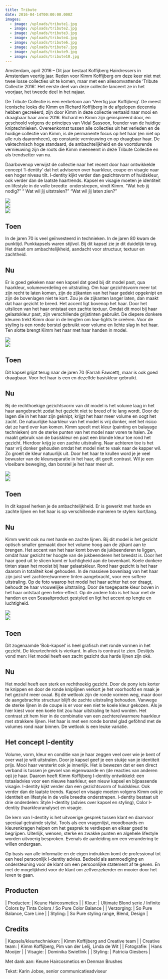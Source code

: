 ```yaml
---
title: Tribute
date: 2016-04-14T00:00:00.000Z
images:
  - image: /uploads/tribute1.jpg
  - image: /uploads/tribute2.jpg
  - image: /uploads/tribute3.jpg
  - image: /uploads/tribute4.jpg
  - image: /uploads/tribute6.jpg
  - image: /uploads/tribute7.jpg
  - image: /uploads/tribute9.jpg
  - image: /uploads/tribute10.jpg
---
```


Amsterdam, april 2016 – Dit jaar bestaat Koffijberg Hairdressers in Amsterdam veertig jaar. Reden voor Kimm Koffijberg om deze keer niet met twee losse collecties uit te komen, maar met een allesomvattende ‘Tribute Collectie 2016’. Het eerste deel van deze collectie lanceert ze in het voorjaar, het tweede deel in het najaar. 

De Tribute Collectie is een eerbetoon aan ‘Veertig jaar Koffijberg’. De meest iconische looks die Kimm en Richard Koffijberg in de afgelopen decennia hebben gecreëerd, zijn door Kimm in deze collectie vertaald naar mooi en draagbaar haar anno 2016. Richard en Kimm zijn geïnspireerd door, en geschoold volgens de principes van Vidal Sassoon, founder van de huidige kniptechnieken. Overeenkomst tussen alle collecties uit het verleden en de huidige collectie van Kimm, is de permanente focus op het haar (en niet op alle ruis daaromheen), op constante vernieuwing en op draagbaar haar. De vaktechnisch hoge standaard, de ambachtelijkheid en de voortdurende vernieuwing zijn de roots die Kimm meeneemt in deze Tribute Collectie en als trendsetter van nu.

Daarbovenop verwijst de collectie naar het recent door haar ontwikkelde concept ‘I-dentity’ dat het adviseren over haarkleur, coupe en visagie naar een hoger niveau tilt. I-dentity kijkt verder dan gezichtsvorm of huidskleur, ook verder dan de laatste haartrends. Kapsel en visagie moeten je identiteit en lifestyle in de volle breedte  onderstrepen, vindt Kimm. “Wat heb jìj nodig?” “ Wat wil jìj uitstralen?” “Wat wil jìj laten zien?”

<div class="row" id="gallery">
<div class="col-xs-3"><img src="//images.weserv.nl/?url=www.koffijberg.nl/uploads/lianne.jpg&amp;w=200&amp;h=200&amp;t=square"></div>
<div class="col-xs-3"><img src="//images.weserv.nl/?url=www.koffijberg.nl/uploads/tribute1.jpg&amp;w=200&amp;h=200&amp;t=square"></div>
<div class="col-xs-3"><img src="//images.weserv.nl/?url=www.koffijberg.nl/uploads/tribute2.jpg&amp;w=200&amp;h=200&amp;t=square"></div>
</div>

## Toen

In de jaren 70 is veel geïnvesteerd in technieken. In de jaren 80 kwam de punktijd. Punkkapsels waren stijlvol. Bij dit kapsel zie je dit duidelijk terug. Het draait om ambachtelijkheid, aandacht voor structuur, textuur en zachtheid.

## Nu

Er is goed gekeken naar een kapsel dat goed bij dit model past, qua haarkleur, volumeverdeling en uitstraling. Om haar gezichtsvorm meer tot zijn recht te laten komen, zijn de zijkanten van het haar gedekt opgeknipt en zijn de bovenlagen niet te kort. Zou je de zijkanten langer laten, dan maakt dat haar gezicht te breed. Het accent ligt bovenop het haar. Door het uitslicen van het haar ontstaat een zachte textuur. Omdat dit mooi bij haar gelaatskleur past, zijn verschillende grijstinten gebruikt. De diepere donkere kleuren trekt Kimm door in de lengten om low-lights te creëren. Voor de styling is een ronde borstel gebruikt voor volume en lichte slag in het haar. Ten slotte brengt Kimm het haar met haar handen in model.

<div class="row" id="gallery">
<div class="col-xs-3"><img src="//images.weserv.nl/?url=www.koffijberg.nl/uploads/tribute1.jpg&amp;w=200&amp;h=200&amp;t=square"></div>
<div class="col-xs-3"><img src="//images.weserv.nl/?url=www.koffijberg.nl/uploads/tribute2.jpg&amp;w=200&amp;h=200&amp;t=square"></div>
</div>

## Toen

Dit kapsel grijpt terug naar de jaren 70 (Farrah Fawcett), maar is ook goed draagbaar. Voor het haar is een en dezelfde basiskleur gebruikt.

## Nu

Bij de rechthoekige gezichtsvorm van dit model is het volume laag in het haar aangebracht zodat het gezicht niet te breed of te lang wordt. Door de lagen die in het haar zijn geknipt, krijgt het haar meer volume en oogt het zacht. De natuurlijke haarkleur van het model is vrij donker, met het risico dat ze hard over kan komen. Kimm speelt met kleur (painting en balayage technieken) om de sterke punten van het model naar voren te halen. Ze maakt gebruik van de basiskleur en past een blonde kleur toe rond het gezicht. Hierdoor krijg je een zachte uitstraling. Naar achteren toe is het haar vrij donker gehouden omdat het model niet te vaak naar de kapper wil. Zo groeit de kleur natuurlijk uit. Door het haar te krullen word je je veel bewuster van de kleurseparatie in het haar, dit geeft contrast. Wil je een vloeibare beweging, dan borstel je het haar meer uit.

<div class="row" id="gallery">
<div class="col-xs-3"><img src="//images.weserv.nl/?url=www.koffijberg.nl/uploads/tribute1.jpg&amp;w=200&amp;h=200&amp;t=square"></div>
<div class="col-xs-3"><img src="//images.weserv.nl/?url=www.koffijberg.nl/uploads/tribute2.jpg&amp;w=200&amp;h=200&amp;t=square"></div>
</div>

## Toen

In dit kapsel herken je de ambachtelijkheid. Er is gewerkt met harde en zachte lijnen en het haar is op verschillende manieren te stylen: kort/lang.

## Nu

Kimm werkt ook nu met harde en zachte lijnen. Bij dit model is het gezicht optisch smaller gemaakt door het volume hoog aan de zijkant aan te brengen. Het accent van het haar komt boven de jukbeenderen te liggen, omdat haar gezicht ter hoogte van de jukbeenderen het breedst is. Door het haar goed uit te slicen komt er luchtigheid aan de bovenkant. Koele donkere tinten staan het mooist bij haar gelaatskleur. Rond haar gezicht is het haar daarom in totaliteit koel gehouden. In de massieve bovenlaag van het haar zijn juist wel zachtere/warmere tinten aangebracht, voor een softere uitstraling. Op de foto waarop het model het haar achter het oor draagt, behoudt ze haar vrouwelijke uitstraling. Door de toegepaste kleur boven in het haar ontstaat geen helm-effect. Op de andere foto is het haar met de handen en een Seasaltproduct gestyled en ligt het accent op lengte en luchtigheid.

<div class="row" id="gallery">
<div class="col-xs-3"><img src="//images.weserv.nl/?url=www.koffijberg.nl/uploads/tribute1.jpg&amp;w=200&amp;h=200&amp;t=square"></div>
<div class="col-xs-3"><img src="//images.weserv.nl/?url=www.koffijberg.nl/uploads/tribute2.jpg&amp;w=200&amp;h=200&amp;t=square"></div>
</div>

## Toen

Dit zogenaamde ‘Bob-kapsel’ is heel grafisch met ronde vormen in het gezicht. De kleurtechniek is vierkant. In alles is contrast te zien. Destijds vond men: Het model heeft een zacht gezicht dus harde lijnen zijn oké.

## Nu

Het model heeft een sterk en rechthoekig gezicht. Door de pony iets korter te knippen en door de ronde kniplijnen verkort je het voorhoofd en maak je het gezicht meer ovaal. Bij de wetlook zijn de ronde vormen weg, maar door de aangebrachte structuur blijft de zachte uitstraling behouden. Vanwege de sterke lijnen in de coupe is er voor een niet te koele kleur gekozen. Als je hier kiest voor een koele tint zou haar uitstraling te hard worden. Het contrast zit hem hier in de combinatie van een zachtere/warmere haarkleur met strakkere lijnen. Het haar is met een ronde borstel glad geföhnd met de volumes rond naar binnen. De wetlook is een leuke variatie.

## Het concept I-dentity

Volume, vorm, kleur en conditie van je haar zeggen veel over wie je bent of over wat je wilt uitstralen. Door je kapsel geef je een stukje van je identiteit prijs. Mooi haar versterkt ook je innerlijk. Het is bewezen dat er een direct verband is tussen je gevoel van eigenwaarde en (de reacties van anderen op) je haar. Daarom heeft Kimm Koffijberg I-dentity ontwikkeld: een totaaladvies voor een nieuwe haarkleur, een nieuw kapsel en bijpassende visagie. I-dentity kijkt verder dan een gezichtsvorm of huidskleur. Ook verder dan de laatste trends. Kapsel en visagie moeten volgens Kimm ook je identiteit en lifestyle in de volle breedte onderstrepen. I-dentity bestaat uit drie onderdelen: Style I-dentity (advies over kapsel en styling), Color I-dentity (haarkleuranalyse) en visagie. 

De kern van I-dentity is het uitvoerige gesprek tussen klant en daarvoor speciaal getrainde stylist. Tools als een vragenlijst, moodboards en kleurenkragen helpen om het gesprek te verdiepen en elkaar goed te begrijpen. Uiterlijk, wensen, sterke en zwakke punten en algehele lifestyle worden uitvoerig besproken. Evenals de aanleiding om een verandering te willen ondergaan.

Op basis van alle informatie en de eigen indrukken komt de professional tot een heel persoonlijk I-dentity advies. Bedoeld als aanmoediging en ondersteuning voor de klant om een persoonlijke statement af te geven. En met de mogelijkheid voor de klant om zelfverzekerder en mooier door het leven te gaan.

## Producten

| Producten: | Keune Haircosmetics |
| Kleur: | Ultimate Blond serie / Infinite Colors by Tinta Colors / So Pure Color Balance |
| Verzorging: | So Pure Balance, Care Line |
| Styling: | So Pure styling range, Blend, Design |

## Credits

| Kapsels/kleurtechnieken: | Kimm Koffijberg and Creative team |
| Creative team: | Kimm Koffijberg, Pim van der Lelij, Linda de Wit |
| Fotografie: | Hans Mooijer |
| Visagie: | Dominika Swietlink |
| Styling: | Patricia Giesbers |

Met dank aan: Keune Haircosmetics en Denman Brushes

Tekst: Karin Jobse, senior communicatieadviseur